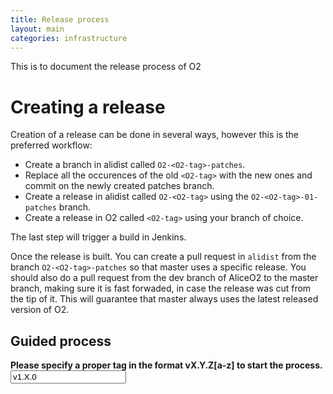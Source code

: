 ```yaml
---
title: Release process
layout: main
categories: infrastructure
---
```


This is to document the release process of O2

# Creating a release

Creation of a release can be done in several ways, however this is the preferred workflow:

* Create a branch in alidist called `O2-<O2-tag>-patches`.
* Replace all the occurences of the old `<O2-tag>` with the new ones and commit on the newly created patches branch.
* Create a release in alidist called `O2-<O2-tag>` using the `O2-<O2-tag>-01-patches` branch.
* Create a release in O2 called `<O2-tag>` using your branch of choice.

The last step will trigger a build in Jenkins.

Once the release is built. You can create a pull request in `alidist` from the
branch `O2-<O2-tag>-patches` so that master uses a specific release. 
You should also do a pull request from the dev branch of AliceO2 to the master
branch, making sure it is fast forwaded, in case the release was cut from
the tip of it. This will guarantee that master always uses the latest released
version of O2.

<script>
function update() {
  var targetMatcher = /(v[0-9].[0-9][0-9]*.[0-9][0-9]*)[a-z]*/;
  var release = document.getElementById("release").value;
  var match = release.match(targetMatcher);
  if (match === null) {
    document.getElementById("errorDiv").style.display = "block";
    document.getElementById("workDiv").style.display = "none";
    return;
  }
  document.getElementById("errorDiv").style.display = "none";
  var target = match[1];
  
  document.getElementById("alidist_target").value = "O2-" + target + "-patches";
  document.getElementById("alidist_tag").value = "O2-" + release;
  document.getElementById("alidist_title").value = "O2-" + release;
  document.getElementById("alidist_button").innerHTML = "Create tag for alidist@" + "O2-" + release;
  document.getElementById("o2_target").value = target + "-patches";
  document.getElementById("o2_tag").value = release;
  document.getElementById("o2_title").value = release;
  document.getElementById("o2_button").innerHTML = "Create tag for O2@" + release;
  document.getElementById("workDiv").style.display = "block";
}
</script>
<h2>Guided process</h2>
<div id="errorDiv"><strong>Please specify a proper tag in the format vX.Y.Z[a-z] to start the process.</strong></div>
<form>
  <input id="release" type="text" onkeyup="update()" onload="update()" value="v1.X.0">
</form>
<div id="workDiv" style="display: none;">
<form target="_blank">
  <input id="alidist_target" type="hidden" name="target">
  <input id="alidist_tag" type="hidden" name="tag">
  <input id="alidist_title" type="hidden" name="title">
  <button id="alidist_button" type="submit" method="get" target="_blank" formaction="https://github.com/alisw/alidist/releases/new">Create alidist release</button>
</form>
<br/>
<form target="_blank">
  <input id="o2_target" type="hidden" name="target">
  <input id="o2_tag" type="hidden" name="tag">
  <input id="o2_title" type="hidden" name="title">
  <button id="o2_button" type="submit" method="get" target="_blank" formaction="https://github.com/AliceO2Group/AliceO2/releases/new">Create O2 release</button>
</form>
<br/>
</div>

